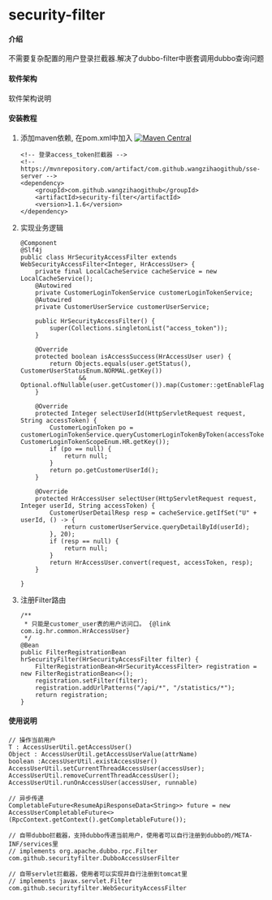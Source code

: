 # security-filter

#### 介绍
不需要复杂配置的用户登录拦截器.解决了dubbo-filter中嵌套调用dubbo查询问题


#### 软件架构
软件架构说明


#### 安装教程

1.  添加maven依赖, 在pom.xml中加入 [![Maven Central](https://maven-badges.herokuapp.com/maven-central/com.github.wangzihaogithub/security-filter/badge.svg)](https://search.maven.org/search?q=g:com.github.wangzihaogithub%20AND%20a:security-filter)


        <!-- 登录access_token拦截器 -->
        <!-- https://mvnrepository.com/artifact/com.github.wangzihaogithub/sse-server -->
        <dependency>
            <groupId>com.github.wangzihaogithub</groupId>
            <artifactId>security-filter</artifactId>
            <version>1.1.6</version>
        </dependency>
        
2.  实现业务逻辑


        @Component
        @Slf4j
        public class HrSecurityAccessFilter extends WebSecurityAccessFilter<Integer, HrAccessUser> {
            private final LocalCacheService cacheService = new LocalCacheService();
            @Autowired
            private CustomerLoginTokenService customerLoginTokenService;
            @Autowired
            private CustomerUserService customerUserService;
        
            public HrSecurityAccessFilter() {
                super(Collections.singletonList("access_token"));
            }
        
            @Override
            protected boolean isAccessSuccess(HrAccessUser user) {
                return Objects.equals(user.getStatus(), CustomerUserStatusEnum.NORMAL.getKey())
                        && Optional.ofNullable(user.getCustomer()).map(Customer::getEnableFlag).orElse(true);
            }
        
            @Override
            protected Integer selectUserId(HttpServletRequest request, String accessToken) {
                CustomerLoginToken po = customerLoginTokenService.queryCustomerLoginTokenByToken(accessToken, CustomerLoginTokenScopeEnum.HR.getKey());
                if (po == null) {
                    return null;
                }
                return po.getCustomerUserId();
            }
        
            @Override
            protected HrAccessUser selectUser(HttpServletRequest request, Integer userId, String accessToken) {
                CustomerUserDetailResp resp = cacheService.getIfSet("U" + userId, () -> {
                    return customerUserService.queryDetailById(userId);
                }, 20);
                if (resp == null) {
                    return null;
                }
                return HrAccessUser.convert(request, accessToken, resp);
            }
        
        }
        
        
3.  注册Filter路由


        /**
         * 只能是customer_user表的用户访问口。 {@link com.ig.hr.common.HrAccessUser}
         */
        @Bean
        public FilterRegistrationBean hrSecurityFilter(HrSecurityAccessFilter filter) {
            FilterRegistrationBean<HrSecurityAccessFilter> registration = new FilterRegistrationBean<>();
            registration.setFilter(filter);
            registration.addUrlPatterns("/api/*", "/statistics/*");
            return registration;
        }


#### 使用说明

    // 操作当前用户
    T : AccessUserUtil.getAccessUser()
    Object : AccessUserUtil.getAccessUserValue(attrName)
    boolean :AccessUserUtil.existAccessUser()
    AccessUserUtil.setCurrentThreadAccessUser(accessUser);
    AccessUserUtil.removeCurrentThreadAccessUser();
    AccessUserUtil.runOnAccessUser(accessUser, runnable)
    
    // 异步传递
    CompletableFuture<ResumeApiResponseData<String>> future = new AccessUserCompletableFuture<>(RpcContext.getContext().getCompletableFuture());

    // 自带dubbo拦截器，支持dubbo传递当前用户，使用者可以自行注册到dubbo的/META-INF/services里
    // implements org.apache.dubbo.rpc.Filter 
    com.github.securityfilter.DubboAccessUserFilter 

    // 自带servlet拦截器，使用者可以实现并自行注册到tomcat里
    // implements javax.servlet.Filter
    com.github.securityfilter.WebSecurityAccessFilter